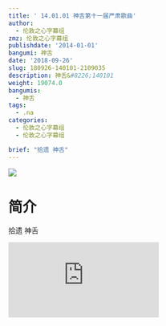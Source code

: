 ```yaml
---
title: ' 14.01.01 神舌第十一届严肃歌曲'
author:
  - 伦敦之心字幕组
zmz: 伦敦之心字幕组
publishdate: '2014-01-01'
bangumi: 神舌
date: '2018-09-26'
slug: 180926-140101-2109035
description: 神舌&#8226;140101
weight: 19074.0
bangumis:
  - 神舌
tags:
  - .na
categories:
  - 伦敦之心字幕组
  - 伦敦之心字幕组

brief: "拾遗 神舌"
---
```

![](https://i.imgur.com/ulc7nb8.jpg)
# 简介  
拾遗 神舌  
<div class ="resp-container">
<iframe class="testiframe" src="https://www.fantasy.tv/videoAd/videoAd.html?id=2109035&channelId=559535&code=2b1e8d8a33af15815702e9eb6641ae1a" frameborder=0 allowfullscreen="true" ></iframe>
</div>

